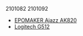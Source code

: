 2101082
2101092
- [EPOMAKER Ajazz AK820](https://amzn.eu/d/gDoZyAp)
- [Logitech G512](https://amzn.eu/d/1Qy5kIy)